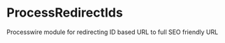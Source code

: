 ProcessRedirectIds
==================

Processwire module for redirecting ID based URL to full SEO friendly URL
